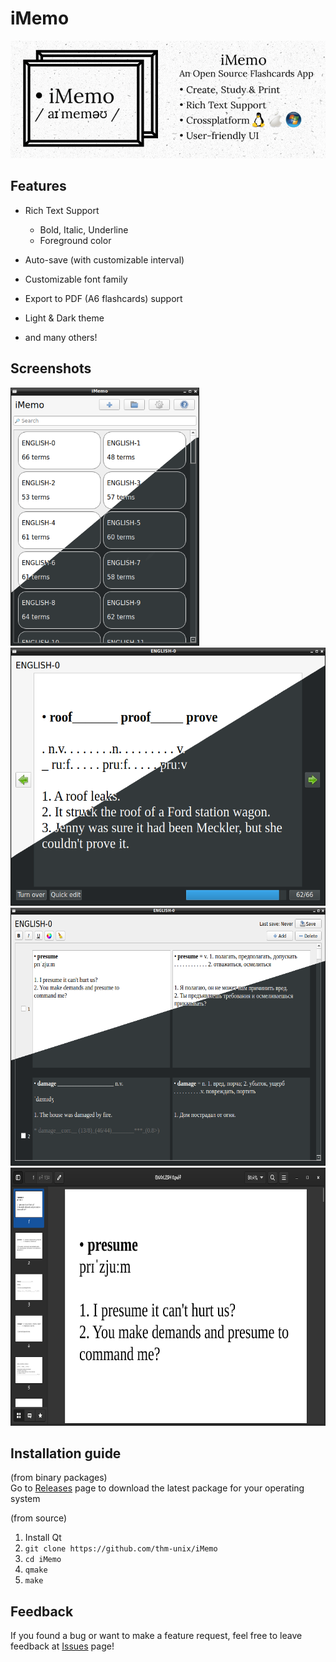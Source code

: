 # iMemo
<img src="cover.png">

## Features
- Rich Text Support
  - Bold, Italic, Underline
  - Foreground color

- Auto-save (with customizable interval)

- Customizable font family

- Export to PDF (A6 flashcards) support

- Light & Dark theme

- and many others!

## Screenshots
<img src="scr/mainMenu.png" height="413">
<img src="scr/reading.png" height="413">
<img src="scr/editor.png" height="413">
<img src="scr/exported-sample.png" height="413">


## Installation guide
(from binary packages)<br>
  Go to <a href="https://github.com/thm-unix/iMemo/releases">Releases</a> page to download the latest package for your operating system

(from source)
  1. Install Qt
  2. `git clone https://github.com/thm-unix/iMemo`
  3. `cd iMemo`
  4. `qmake`
  5. `make`

## Feedback
If you found a bug or want to make a feature request, feel free to leave feedback at <a href="https://github.com/thm-unix/iMemo/issues">Issues</a> page!
